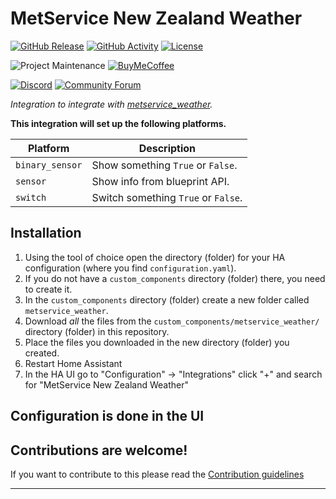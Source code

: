 # MetService New Zealand Weather

[![GitHub Release][releases-shield]][releases]
[![GitHub Activity][commits-shield]][commits]
[![License][license-shield]](LICENSE)

![Project Maintenance][maintenance-shield]
[![BuyMeCoffee][buymecoffeebadge]][buymecoffee]

[![Discord][discord-shield]][discord]
[![Community Forum][forum-shield]][forum]

_Integration to integrate with [metservice_weather][metservice_weather]._

**This integration will set up the following platforms.**

Platform | Description
-- | --
`binary_sensor` | Show something `True` or `False`.
`sensor` | Show info from blueprint API.
`switch` | Switch something `True` or `False`.

## Installation

1. Using the tool of choice open the directory (folder) for your HA configuration (where you find `configuration.yaml`).
1. If you do not have a `custom_components` directory (folder) there, you need to create it.
1. In the `custom_components` directory (folder) create a new folder called `metservice_weather`.
1. Download _all_ the files from the `custom_components/metservice_weather/` directory (folder) in this repository.
1. Place the files you downloaded in the new directory (folder) you created.
1. Restart Home Assistant
1. In the HA UI go to "Configuration" -> "Integrations" click "+" and search for "MetService New Zealand Weather"

## Configuration is done in the UI

<!---->

## Contributions are welcome!

If you want to contribute to this please read the [Contribution guidelines](CONTRIBUTING.md)

***

[metservice_weather]: https://github.com/ciejer/metservice_weather
[buymecoffee]: https://www.buymeacoffee.com/ciejer
[buymecoffeebadge]: https://img.shields.io/badge/buy%20me%20a%20coffee-donate-yellow.svg?style=for-the-badge
[commits-shield]: https://img.shields.io/github/commit-activity/y/ciejer/metservice_weather.svg?style=for-the-badge
[commits]: https://github.com/ciejer/metservice_weather/commits/main
[discord]: https://discord.gg/Qa5fW2R
[discord-shield]: https://img.shields.io/discord/330944238910963714.svg?style=for-the-badge
[exampleimg]: example.png
[forum-shield]: https://img.shields.io/badge/community-forum-brightgreen.svg?style=for-the-badge
[forum]: https://community.home-assistant.io/
[license-shield]: https://img.shields.io/github/license/ciejer/metservice_weather.svg?style=for-the-badge
[maintenance-shield]: https://img.shields.io/badge/maintainer-Joakim%20Sørensen%20%40ciejer-blue.svg?style=for-the-badge
[releases-shield]: https://img.shields.io/github/release/ciejer/metservice_weather.svg?style=for-the-badge
[releases]: https://github.com/ciejer/metservice_weather/releases

